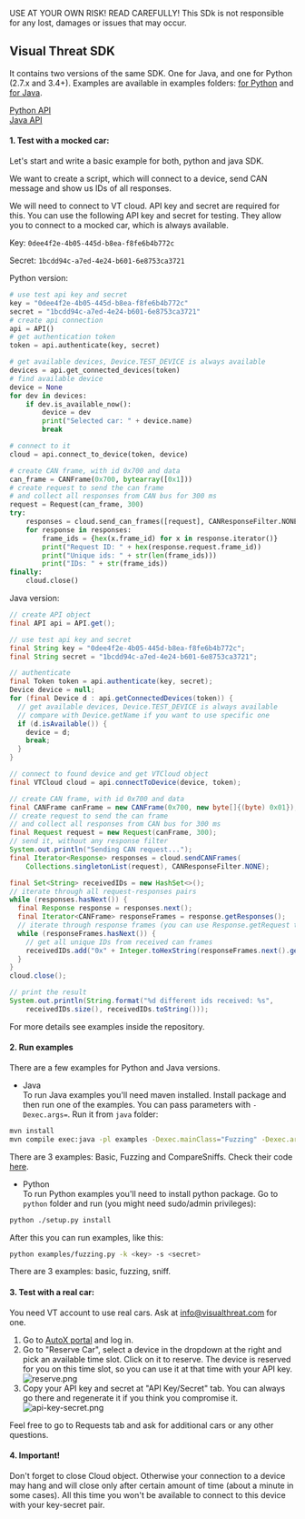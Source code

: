 USE AT YOUR OWN RISK!
READ CAREFULLY! 
This SDk is not responsible for any lost, damages or issues that may occur.

## Visual Threat SDK

It contains two versions of the same SDK. One for Java, and one for Python (2.7.x and 3.4+).
Examples are available in examples folders:
[for Python](./python/examples/)
and [for Java](./java/examples/src/main/java/). 

[Python API](./docs/python-api.md)  
[Java API](./docs/java-api.md)

#### 1. Test with a mocked car:
Let's start and write a basic example for both, python and java SDK.

We want to create a script, which will connect to a device,
send CAN message and show us IDs of all responses.

We will need to connect to VT cloud. API key and secret are required for this.
You can use the following API key and secret for testing. They allow you to connect to a mocked car, which is always available.

Key: `0dee4f2e-4b05-445d-b8ea-f8fe6b4b772c`

Secret: `1bcdd94c-a7ed-4e24-b601-6e8753ca3721`

Python version:
```python
# use test api key and secret
key = "0dee4f2e-4b05-445d-b8ea-f8fe6b4b772c"
secret = "1bcdd94c-a7ed-4e24-b601-6e8753ca3721"
# create api connection
api = API()
# get authentication token
token = api.authenticate(key, secret)

# get available devices, Device.TEST_DEVICE is always available
devices = api.get_connected_devices(token)
# find available device
device = None
for dev in devices:
    if dev.is_available_now():
        device = dev
        print("Selected car: " + device.name)
        break

# connect to it
cloud = api.connect_to_device(token, device)

# create CAN frame, with id 0x700 and data
can_frame = CANFrame(0x700, bytearray([0x1]))
# create request to send the can frame
# and collect all responses from CAN bus for 300 ms
request = Request(can_frame, 300)
try:
    responses = cloud.send_can_frames([request], CANResponseFilter.NONE())
    for response in responses:
        frame_ids = {hex(x.frame_id) for x in response.iterator()}
        print("Request ID: " + hex(response.request.frame_id))
        print("Unique ids: " + str(len(frame_ids)))
        print("IDs: " + str(frame_ids))
finally:
    cloud.close()
```

Java version:
```java
// create API object
final API api = API.get();

// use test api key and secret
final String key = "0dee4f2e-4b05-445d-b8ea-f8fe6b4b772c";
final String secret = "1bcdd94c-a7ed-4e24-b601-6e8753ca3721";

// authenticate
final Token token = api.authenticate(key, secret);
Device device = null;
for (final Device d : api.getConnectedDevices(token)) {
  // get available devices, Device.TEST_DEVICE is always available
  // compare with Device.getName if you want to use specific one
  if (d.isAvailable()) {
    device = d;
    break;
  }
}

// connect to found device and get VTCloud object
final VTCloud cloud = api.connectToDevice(device, token);

// create CAN frame, with id 0x700 and data
final CANFrame canFrame = new CANFrame(0x700, new byte[]{(byte) 0x01});
// create request to send the can frame
// and collect all responses from CAN bus for 300 ms
final Request request = new Request(canFrame, 300);
// send it, without any response filter
System.out.println("Sending CAN request...");
final Iterator<Response> responses = cloud.sendCANFrames(
    Collections.singletonList(request), CANResponseFilter.NONE);

final Set<String> receivedIDs = new HashSet<>();
// iterate through all request-responses pairs
while (responses.hasNext()) {
  final Response response = responses.next();
  final Iterator<CANFrame> responseFrames = response.getResponses();
  // iterate through response frames (you can use Response.getRequest to see request)
  while (responseFrames.hasNext()) {
    // get all unique IDs from received can frames
    receivedIDs.add("0x" + Integer.toHexString(responseFrames.next().getId()));
  }
}
cloud.close();

// print the result
System.out.println(String.format("%d different ids received: %s",
    receivedIDs.size(), receivedIDs.toString()));
```

For more details see examples inside the repository.

#### 2. Run examples
There are a few examples for Python and Java versions.

- Java  
To run Java examples you'll need maven installed. Install package and then run one of the examples.
You can pass parameters with `-Dexec.args=`. Run it from `java` folder:

```bash
mvn install
mvn compile exec:java -pl examples -Dexec.mainClass="Fuzzing" -Dexec.args="-k <key> -s <secret>"
```

There are 3 examples: Basic, Fuzzing and CompareSniffs. Check their code [here](./java/examples/src/main/java/).

- Python  
To run Python examples you'll need to install python package. Go to `python` folder and run
(you might need sudo/admin privileges):

```bash
python ./setup.py install
```

After this you can run examples, like this:

```bash
python examples/fuzzing.py -k <key> -s <secret>
```

There are 3 examples: basic, fuzzing, sniff.

#### 3. Test with a real car:
You need VT account to use real cars. Ask at info@visualthreat.com for one.

1. Go to [AutoX portal](https://visualthreat.net/autox/) and log in.
2. Go to "Reserve Car", select a device in the dropdown at the right and pick an available time slot.
   Click on it to reserve. The device is reserved for you on this time slot, so you can use it at that time with your API key.
   ![reserve.png](docs/reserve.png)
3. Copy your API key and secret at "API Key/Secret" tab. You can always go there and regenerate it if you think
   you compromise it.
   ![api-key-secret.png](docs/api-key-secret.png)
   
Feel free to go to Requests tab and ask for additional cars or any other questions.

#### 4. Important!
Don't forget to close Cloud object. Otherwise your connection to a device may hang and will close only after certain amount of time (about a minute in some cases).
All this time you won't be available to connect to this device with your key-secret pair.
